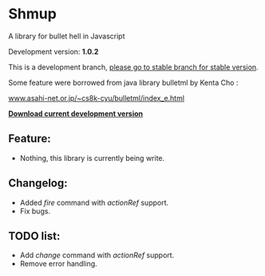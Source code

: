 # Shmup
A library for bullet hell in Javascript

Development version: **1.0.2**

This is a development branch, [please go to stable branch for stable version](https://github.com/Trung0246/Shmup/tree/stable).

Some feature were borrowed from java library bulletml by Kenta Cho :

www.asahi-net.or.jp/~cs8k-cyu/bulletml/index_e.html

[**Download current development version**](https://cdn.rawgit.com/Trung0246/Shmup/bb449f80da05899c2225effed362fbaadc2d7b3c/Shmup.js)

## Feature:
* Nothing, this library is currently being write.

## Changelog:
* Added  *fire* command with *actionRef* support.
* Fix bugs.

## TODO list:
* Add *change* command with *actionRef* support.
* Remove error handling.
